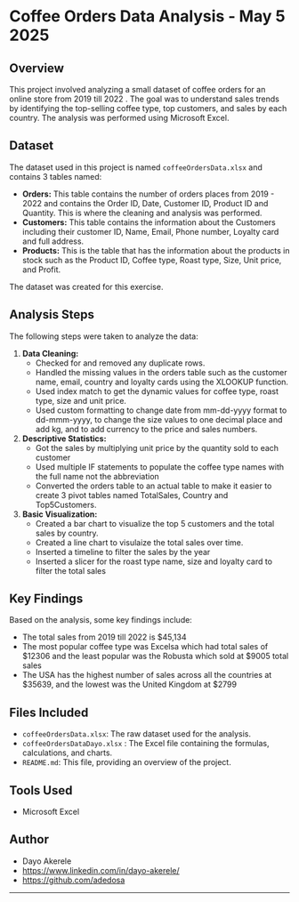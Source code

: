 # Coffee Orders Data Analysis - May 5 2025

## Overview

This project involved analyzing a small dataset of coffee orders for an online store from 2019 till 2022 . The goal was to understand sales trends by identifying the top-selling coffee type, top customers, and sales by each country.  The analysis was performed using Microsoft Excel.
## Dataset

The dataset used in this project is named `coffeeOrdersData.xlsx` and contains 3 tables named:

* **Orders:** This table contains the number of orders places from 2019 - 2022 and contains the Order ID, Date, Customer ID, Product ID and Quantity. This is where the cleaning and analysis was performed.
* **Customers:** This table contains the information about the Customers including their customer ID, Name, Email, Phone number, Loyalty card and full address.
* **Products:** This is the table that has the information about the products in stock such as the Product ID, Coffee type, Roast type, Size, Unit price, and Profit.

The dataset was created for this exercise.

## Analysis Steps

The following steps were taken to analyze the data:

1.  **Data Cleaning:**
    * Checked for and removed any duplicate rows. 
	* Handled the missing values in the orders table such as the customer name, email, country and loyalty cards using the XLOOKUP function.
	* Used index match to get the dynamic values for coffee type, roast type, size and unit price.
	* Used custom formatting to change date from mm-dd-yyyy format to dd-mmm-yyyy, to change the size values to one decimal place and add kg, and to add currency to the price and sales numbers.
2.  **Descriptive Statistics:**
    * Got the sales by multiplying unit price by the quantity sold to each customer
    * Used multiple IF statements to populate the coffee type names with the full name not the abbreviation
    * Converted the orders table to an actual table to make it easier to create 3 pivot tables named TotalSales, Country and Top5Customers. 
3.  **Basic Visualization:**
    * Created a bar chart to visualize the top 5 customers and the total sales by country. 
    * Created a line chart to visulaize the total sales over time.
    * Inserted a timeline to filter the sales by the year
	* Inserted a slicer for the roast type name, size and loyalty card to filter the total sales 

## Key Findings

Based on the analysis, some key findings include:

* The total sales from 2019 till 2022 is $45,134
* The most popular coffee type was Excelsa which had total sales of $12306 and the least popular was the Robusta which sold at $9005 total sales
* The USA has the highest number of sales across all the countries at $35639, and the lowest was the United Kingdom at $2799

## Files Included

* `coffeeOrdersData.xlsx`: The raw dataset used for the analysis.
* `coffeeOrdersDataDayo.xlsx` : The Excel file containing the formulas, calculations, and charts.
* `README.md`: This file, providing an overview of the project.

## Tools Used

* Microsoft Excel


## Author

* Dayo Akerele
* https://www.linkedin.com/in/dayo-akerele/
* https://github.com/adedosa

---